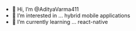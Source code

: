 - 👋 Hi, I’m @AdityaVarma411
- 👀 I’m interested in ... hybrid mobile applications
- 🌱 I’m currently learning ... react-native

<!---
AdityaVarma411/AdityaVarma411 is a ✨ special ✨ repository because its `README.md` (this file) appears on your GitHub profile.
You can click the Preview link to take a look at your changes.
--->
